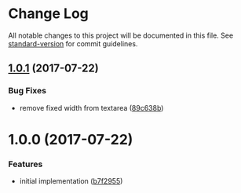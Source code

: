 # Change Log

All notable changes to this project will be documented in this file. See [standard-version](https://github.com/conventional-changelog/standard-version) for commit guidelines.

<a name="1.0.1"></a>
## [1.0.1](https://github.com/mattlewis92/angular-text-input-highlight/compare/v1.0.0...v1.0.1) (2017-07-22)


### Bug Fixes

* remove fixed width from textarea ([89c638b](https://github.com/mattlewis92/angular-text-input-highlight/commit/89c638b))



<a name="1.0.0"></a>
# 1.0.0 (2017-07-22)


### Features

* initial implementation ([b7f2955](https://github.com/mattlewis92/angular-text-input-highlight/commit/b7f2955))
